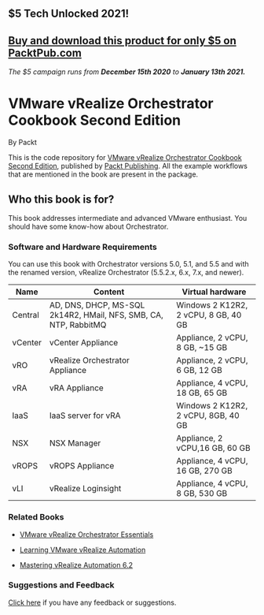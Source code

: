 ## $5 Tech Unlocked 2021!
[Buy and download this product for only $5 on PacktPub.com](https://www.packtpub.com/)
-----
*The $5 campaign         runs from __December 15th 2020__ to __January 13th 2021.__*

# VMware vRealize Orchestrator Cookbook Second Edition
By Packt



This is the code repository for [VMware vRealize Orchestrator Cookbook Second Edition](https://www.packtpub.com/virtualization-and-cloud/vmware-vrealize-orchestrator-cookbook-second-edition?utm_source=github&utm_medium=repository&utm_campaign=9781786462787), published by [Packt Publishing](https://www.packtpub.com/). All the example workflows that are mentioned in the book are present in the package.

## Who this book is for?
This book addresses intermediate and advanced VMware enthusiast. You should have
some know-how about Orchestrator. 

### Software and Hardware Requirements
You can use this book with Orchestrator versions 5.0, 5.1, and 5.5 and with the renamed
version, vRealize Orchestrator (5.5.2.x, 6.x, 7.x, and newer).

|Name| Content| Virtual hardware|
|----|--------|-----------------|
Central |AD, DNS, DHCP, MS-SQL 2k14R2, HMail, NFS, SMB, CA, NTP, RabbitMQ|Windows 2 K12R2, 2 vCPU, 8 GB, 40 GB|
vCenter| vCenter Appliance| Appliance, 2 vCPU, 8 GB, ~15 GB|
vRO| vRealize Orchestrator Appliance| Appliance, 2 vCPU, 6 GB, 12 GB|
vRA |vRA Appliance |Appliance, 4 vCPU, 18 GB, 65 GB|
IaaS |IaaS server for vRA |Windows 2 K12R2, 2 vCPU, 8GB, 40 GB|
NSX| NSX Manager |Appliance, 2 vCPU,16 GB, 60 GB|
vROPS| vROPS Appliance |Appliance, 4 vCPU, 16 GB, 270 GB|
vLI |vRealize Loginsight |Appliance, 4 vCPU, 8 GB, 530 GB|

### Related Books

* [VMware vRealize Orchestrator Essentials](https://www.packtpub.com/virtualization-and-cloud/vmware-vrealize-orchestrator-essentials?utm_source=github&utm_medium=repository&utm_campaign=9781785884245)

* [Learning VMware vRealize Automation](https://www.packtpub.com/virtualization-and-cloud/learning-vmware-vrealize-automation?utm_source=github&utm_medium=repository&utm_campaign=9781785885839)

* [Mastering vRealize Automation 6.2](https://www.packtpub.com/virtualization-and-cloud/mastering-vrealize-automation-62?utm_source=github&utm_medium=repository&utm_campaign=9781782173779)

### Suggestions and Feedback
 [Click here](https://docs.google.com/forms/d/e/1FAIpQLSe5qwunkGf6PUvzPirPDtuy1Du5Rlzew23UBp2S-P3wB-GcwQ/viewform) if you have any feedback or suggestions.


